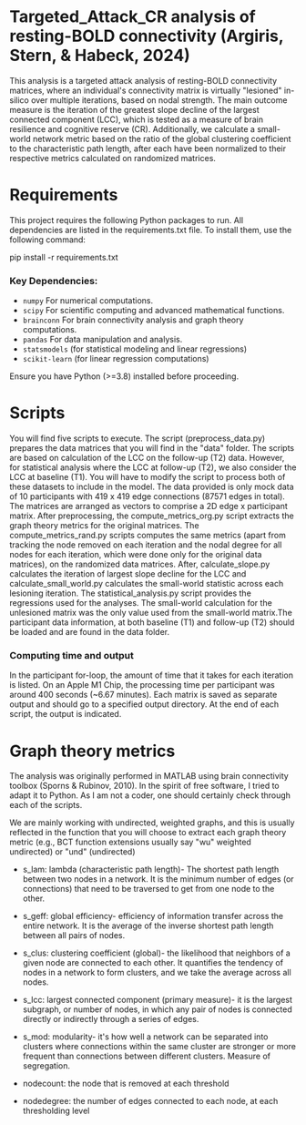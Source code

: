 # Targeted_Attack_CR analysis of resting-BOLD connectivity (Argiris, Stern, & Habeck, 2024)

This analysis is a targeted attack analysis of resting-BOLD connectivity matrices, where an individual's connectivity matrix is virtually "lesioned" in-silico over multiple iterations, based on nodal strength. The main outcome measure is the iteration of the greatest slope decline of the largest connected component (LCC), which is tested as a measure of brain resilience and cognitive reserve (CR). Additionally, we calculate a small-world network metric based on the ratio of the global clustering coefficient to the characteristic path length, after each have been normalized to their respective metrics calculated on randomized matrices. 

# Requirements
This project requires the following Python packages to run. All dependencies are listed in the requirements.txt file. To install them, use the following command:

pip install -r requirements.txt

### Key Dependencies:

- `numpy` For numerical computations.  
- `scipy` For scientific computing and advanced mathematical functions.  
- `brainconn` For brain connectivity analysis and graph theory computations.  
- `pandas` For data manipulation and analysis.  
- `statsmodels` (for statistical modeling and linear regressions)  
- `scikit-learn` (for linear regression computations)   

Ensure you have Python (>=3.8) installed before proceeding.  

# Scripts

You will find five scripts to execute. The script (preprocess_data.py) prepares the data matrices that you will find in the "data" folder. The scripts are based on calculation of the LCC on the follow-up (T2) data. However, for statistical analysis where the LCC at follow-up (T2), we also consider the LCC at baseline (T1). You will have to modify the script to process both of these datasets to include in the model.
The data provided is only mock data of 10 participants with 419 x 419 edge connections (87571 edges in total). The matrices are arranged as vectors to comprise a 2D edge x participant matrix. After preprocessing, the compute_metrics_org.py script extracts the graph theory metrics for the original matrices. The compute_metrics_rand.py scripts computes the same metrics (apart from tracking the node removed on each iteration and the nodal degree for all nodes for each iteration, which were done only for the original data matrices), on the randomized data matrices. After, calculate_slope.py calculates the iteration of largest slope decline for the LCC and calculate_small_world.py calculates the small-world statistic across each lesioning iteration.
The statistical_analysis.py script provides the regressions used for the analyses. The small-world calculation for the unlesioned matrix was the only value used from the small-world matrix.The participant data information, at both baseline (T1) and follow-up (T2) should be loaded and are found in the data folder. 

### Computing time and output

In the participant for-loop, the amount of time that it takes for each iteration is listed. On an Apple M1 Chip, the processing time per participant was around 400 seconds (~6.67 minutes). Each matrix is saved as separate output and should go to a specified output directory. At the end of each script, the output is indicated. 

# Graph theory metrics

The analysis was originally performed in MATLAB using brain connectivity toolbox (Sporns & Rubinov, 2010). In the spirit of free software, I tried to adapt it to Python. As I am not a coder, one should certainly check through each of the scripts.

We are mainly working with undirected, weighted graphs, and this is
usually reflected in the function that you will choose to extract each
graph theory metric (e.g., BCT function extensions usually say "wu"
weighted undirected) or "und" (undirected)

- s_lam: lambda (characteristic path length)- The shortest path length between two nodes in a network. It is the minimum number of edges (or connections) that need to be traversed to get from one node to the other. 
    
- s_geff: global efficiency- efficiency of information transfer across the entire network. It is  the average of the inverse shortest path length between all pairs of nodes.

- s_clus: clustering coefficient (global)- the likelihood that neighbors of a given node are connected to each other. It quantifies the tendency of nodes in a network to form clusters, and we take the average across all nodes. 

- s_lcc: largest connected component (primary measure)- it is the largest subgraph, or number of nodes, in which any pair of nodes is connected directly or indirectly through a series of edges.

- s_mod: modularity- it's how well a network can be separated into clusters where connections within the same cluster are stronger or more frequent than connections between different clusters. Measure of segregation.

- nodecount: the node that is removed at each threshold
    
- nodedegree: the number of edges connected to each node, at each thresholding level

